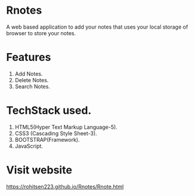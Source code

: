 # Rnotes
A web based application to add your notes that uses your local storage of browser to store your notes.


# Features

1. Add Notes.
2. Delete Notes.
3. Search Notes.


# TechStack used.

1. HTML5(Hyper Text Markup Language-5).
2. CSS3 (Cascading Style Sheet-3).
3. BOOTSTRAP(Framework).
4. JavaScript.



# Visit website
https://rohitsen223.github.io/Rnotes/Rnote.html
